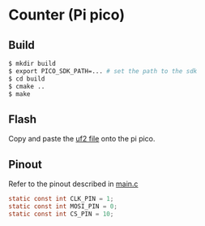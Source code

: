 # Counter (Pi pico)

## Build

```bash
$ mkdir build
$ export PICO_SDK_PATH=... # set the path to the sdk
$ cd build
$ cmake ..
$ make
```

## Flash

Copy and paste the [uf2 file](./build/blinky_74hc595.uf2) onto the pi pico.

## Pinout

Refer to the pinout described in [main.c](./main.c)
```c
static const int CLK_PIN = 1;
static const int MOSI_PIN = 0;
static const int CS_PIN = 10;
```
